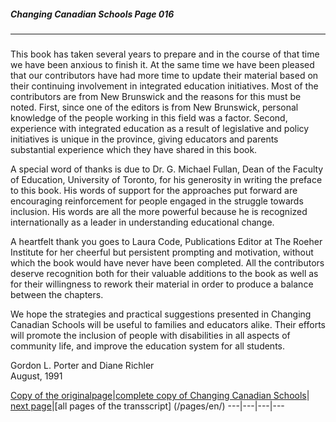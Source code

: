 ##### Changing Canadian Schools Page 016
***
### 
This book has taken several years to prepare and in the course
of that time we have been anxious to finish it. At the same time
we have been pleased that our contributors have had more
time to update their material based on their continuing
involvement in integrated education initiatives. Most of the
contributors are from New Brunswick and the reasons for this must
be noted. First, since one of the editors is from New Brunswick,
personal knowledge of the people working in this field was a factor.
Second, experience with integrated education as a result of
legislative and policy initiatives is unique in the province,
giving educators and parents substantial experience which they
have shared in this book.  

A special word of thanks is due to Dr. G. Michael Fullan, Dean
of the Faculty of Education, University of Toronto, for his
generosity in writing the preface to this book. His words of
support for the approaches put forward are encouraging reinforcement
for people engaged in the struggle towards inclusion. His words
are all the more powerful because he is recognized internationally
as a leader in understanding educational change.  

A heartfelt thank you goes to Laura Code, Publications Editor at
The Roeher Institute for her cheerful but persistent prompting
and motivation, without which the book would have never have been
completed. All the contributors deserve recognition both for their
valuable additions to the book as well as for their willingness to
rework their material in order to produce a balance between the
chapters.  

We hope the strategies and practical suggestions presented in
Changing Canadian Schools will be useful to families and educators
alike. Their efforts will promote the inclusion of people with
disabilities in all aspects of community life, and improve the
education system for all students.  

Gordon L. Porter and Diane Richler  
August, 1991  


[Copy of the originalpage](/copies-from-original/CCS016.png)|[complete copy of Changing Canadian Schools](/copies-from-original/BestCopy_Changing_Canadian_Schools_Perspectives_on_Disability_and_Inclusion.pdf)|
[next page](Changing_Canadian_Schools-017)|[all pages of the transscript] (/pages/en/)
---|---|---|---